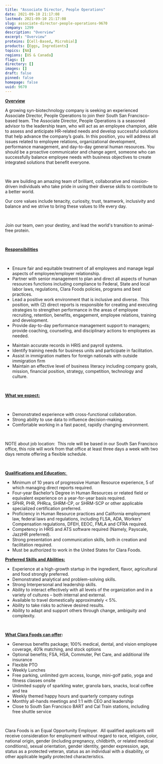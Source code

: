 ```yaml
---
title: "Associate Director, People Operations"
date: 2021-09-10 21:17:08
lastmod: 2021-09-10 21:17:08
slug: associate-director-people-operations-9670
company: 1299
description: "Overview"
excerpt: "Overview"
proteins: [Cell-Based, Microbial]
products: [Eggs, Ingredients]
topics: [NA]
regions: [US & Canada]
flags: []
directory: []
images: []
draft: false
pinned: false
homepage: false
uuid: 9670
---
```

<p><strong><u>Overview</u></strong></p>
<p>A growing syn-biotechnology company is seeking an experienced Associate Director, People Operations to join their South San Francisco-based team. The Associate Director, People Operations is a seasoned advisor to the leadership team, who will act as an employee champion, able to assess and anticipate HR-related needs and develop successful solutions that help advance the company’s goals. In this position, you will address all issues related to employee relations, organizational development, performance management, and day-to-day general human resources. You should be a proactive communicator and change agent, someone who can successfully balance employee needs with business objectives to create integrated solutions that benefit everyone.</p>
<p> </p>
<p>We are building an amazing team of brilliant, collaborative and mission-driven individuals who take pride in using their diverse skills to contribute to a better world.</p>
<p>Our core values include tenacity, curiosity, trust, teamwork, inclusivity and balance and we strive to bring these values to life every day.</p>
<p> </p>
<p>Join our team, own your destiny, and lead the world's transition to animal-free protein.</p>
<p> </p>
<p><strong><u>Responsibilities</u></strong></p>
<p> </p>
<ul>
<li>Ensure fair and equitable treatment of all employees and manage legal aspects of employee/employer relationship.</li>
<li>Partner with senior management to plan and direct all aspects of human resources functions including compliance to Federal, State and local labor laws, regulations, Clara Foods policies, programs and best practices.</li>
<li>Lead a positive work environment that is inclusive and diverse.  This position, with (2) direct reports is responsible for creating and executing strategies to strengthen performance in the areas of employee recruiting, retention, benefits, engagement, employee relations, training and development. </li>
<li>Provide day-to-day performance management support to managers; provide coaching, counseling, and disciplinary actions to employees as needed.</li>
</ul>
<ul>
<li>Maintain accurate records in HRIS and payroll systems.</li>
<li>Identify training needs for business units and participate in facilitation.</li>
<li>Assist in immigration matters for foreign nationals with outside immigration firm</li>
<li>Maintain an effective level of business literacy including company goals, mission, financial position, strategy, competition, technology and culture.</li>
</ul>
<p> </p>
<p><strong><u>What we expect:</u></strong></p>
<p> </p>
<ul>
<li>Demonstrated experience with cross-functional collaboration.</li>
<li>Strong ability to use data to influence decision-making.</li>
<li>Comfortable working in a fast paced, rapidly changing environment.</li>
</ul>
<p> </p>
<p>NOTE about job location:  This role will be based in our South San Francisco office, this role will work from that office at least three days a week with two days remote offering a flexible schedule.</p>
<p> </p>
<p><strong><u>Qualifications and Education: </u></strong></p>
<ul>
<li>Minimum of 10 years of progressive Human Resource experience, 5 of which managing direct reports required.</li>
<li>Four-year Bachelor’s Degree in Human Resources or related field or equivalent experience on a year-for-year basis required.</li>
<li>SPHR, PHR, PHRca, SHRM-CP, or SHRM-SCP or other applicable specialized certification preferred.</li>
<li>Proficiency in Human Resource practices and California employment law, federal laws and regulations, including FLSA, ADA, Workers’ Compensation regulations, DFEH, EEOC, FMLA and CFRA required.</li>
<li>Competency in HRIS and ATS software required (Namely, Payscale, JazzHR preferred).</li>
<li>Strong presentation and communication skills, both in creation and facilitation required.</li>
<li>Must be authorized to work in the United States for Clara Foods.</li>
</ul>
<p><strong><u>Preferred Skills and Abilities:</u></strong></p>
<ul>
<li>Experience at a high-growth startup in the ingredient, flavor, agricultural and food strongly preferred.</li>
<li>Demonstrated analytical and problem-solving skills.</li>
<li>Strong Interpersonal and leadership skills.</li>
<li>Ability to interact effectively with all levels of the organization and in a variety of cultures – both internal and external.</li>
<li>Available to travel domestically approximately &lt; 5%.</li>
<li>Ability to take risks to achieve desired results.</li>
<li>Ability to adapt and support others through change, ambiguity and complexity.</li>
</ul>
<p> </p>
<p><strong><u>What Clara Foods can offer</u></strong><strong>:</strong></p>
<ul>
<li>Generous benefits package; 100% medical, dental, and vision employee coverage, 401k matching, and stock options</li>
<li>Optional benefits; FSA, HSA, Commuter, Pet Care, and additional life insurance</li>
<li>Flexible PTO</li>
<li>Weekly Lunches</li>
<li>Free parking, unlimited gym access, lounge, mini-golf patio, yoga and fitness classes onsite</li>
<li>Unlimited supply of sparkling water, granola bars, snacks, local coffee and tea</li>
<li>Weekly themed happy hours and quarterly company outings</li>
<li>Monthly all-hands meetings and 1:1 with CEO and leadership</li>
<li>Close to South San Francisco BART and Cal Train stations, including free shuttle service</li>
</ul>
<p> </p>
<p>Clara Foods is an Equal Opportunity Employer.  All qualified applicants will receive consideration for employment without regard to race, religion, color, national origin, gender (including pregnancy, childbirth, or related medical conditions), sexual orientation, gender identity, gender expression, age, status as a protected veteran, status as an individual with a disability, or other applicable legally protected characteristics.</p>
